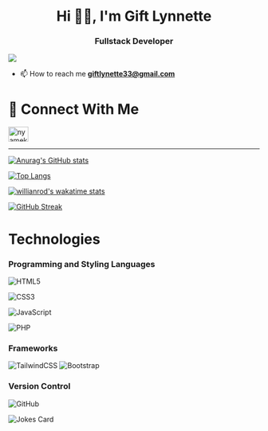 <h1 align="center">Hi 👋🏾, I'm Gift Lynnette</h1>
<h3 align="center">Fullstack Developer</h3>

![](https://komarev.com/ghpvc/?username=abdulswabul26)

- 📫  How to reach me **giftlynette33@gmail.com**
<!-- - ⚡  Fun fact: Basketball is a passion of mine. Call me Syke The Crazy 🥁-->
<h1>💬 Connect With Me</h1>
<p align="left">

<!-- <a href="https://x.com/a_swabul26" target="blank"><img align="center" src="https://raw.githubusercontent.com/rahuldkjain/github-profile-readme-generator/master/src/images/icons/Social/twitter.svg" alt="annorcode" height="30" width="40" /></a> -->

<a href="www.linkedin.com/in/gift-lynette" target="blank"><img align="center" src="https://raw.githubusercontent.com/rahuldkjain/github-profile-readme-generator/master/src/images/icons/Social/linked-in-alt.svg" alt="nyamekye-annor" height="30" width="40" /></a>

<!-- <a href="https://instagram.com/" target="blank"><img align="center" src="https://raw.githubusercontent.com/rahuldkjain/github-profile-readme-generator/master/src/images/icons/Social/instagram.svg" alt="annorcode" height="30" width="40" /></a> -->
</p>

<hr/>

[![Anurag's GitHub stats](https://github-readme-stats.vercel.app/api?username=gift-lynnette&layout=compact&show_icons=true&theme=tokyonight)](https://github.com/gift-lynnette/github-readme-stats)


[![Top Langs](https://github-readme-stats.vercel.app/api/top-langs/?username=gift-lynnette&layout=compact&theme=tokyonight)](https://github.com/gift-lynnette/github-readme-stats)


[![willianrod's wakatime stats](https://github-readme-stats.vercel.app/api/wakatime?username=gift-lynnette&layout=compact&theme=tokyonight)](https://github.com/gift-lynnette/github-readme-stats)

[![GitHub Streak](https://github-readme-streak-stats.herokuapp.com/?user=gift-lynnette&layout=compact&theme=tokyonight)](https://git.io/streak-stats)


<h1>Technologies</h1>
<h3>Programming and Styling Languages</h3>

![HTML5](https://img.shields.io/badge/html5-%23E34F26.svg?style=for-the-badge&logo=html5&logoColor=white)

![CSS3](https://img.shields.io/badge/css3-%231572B6.svg?style=for-the-badge&logo=css3&logoColor=white)

![JavaScript](https://img.shields.io/badge/javascript-%23323330.svg?style=for-the-badge&logo=javascript&logoColor=%23F7DF1E)

![PHP](https://img.shields.io/badge/php-%23777BB4.svg?style=for-the-badge&logo=php&logoColor=white)

<!-- ![Python](https://img.shields.io/badge/python-3670A0?style=for-the-badge&logo=python&logoColor=ffdd54)-->

<!-- ![Java](https://img.shields.io/badge/java-%23ED8B00.svg?style=for-the-badge&logo=java&logoColor=white) -->

<h3>Frameworks</h3>

<!-- ![SASS](https://img.shields.io/badge/SASS-hotpink.svg?style=for-the-badge&logo=SASS&logoColor=white) -->
![TailwindCSS](https://img.shields.io/badge/tailwindcss-%2338B2AC.svg?style=for-the-badge&logo=tailwind-css&logoColor=white)
![Bootstrap](https://img.shields.io/badge/bootstrap-%2338B2AC.svg?style=for-the-badge&logo=tailwind-css&logoColor=white)


<h3>Version Control</h3>

![GitHub](https://img.shields.io/badge/github-%23121011.svg?style=for-the-badge&logo=github&logoColor=white)

<!-- <h3>Hosting</h3>

![Vercel](https://img.shields.io/badge/vercel-%23000000.svg?style=for-the-badge&logo=vercel&logoColor=white)
<!-- ![Firebase](https://img.shields.io/badge/firebase-%23039BE5.svg?style=for-the-badge&logo=firebase) -->

<!-- <h3> Editors/IDEs </h3> -->

<!-- ![Visual Studio Code](https://img.shields.io/badge/Visual%20Studio%20Code-0078d7.svg?style=for-the-badge&logo=visual-studio-code&logoColor=white) -->
<!-- ![IntelliJ IDEA](https://img.shields.io/badge/IntelliJIDEA-000000.svg?style=for-the-badge&logo=intellij-idea&logoColor=white)
![Android Studio](https://img.shields.io/badge/Android%20Studio-3DDC84.svg?style=for-the-badge&logo=android-studio&logoColor=white) -->

![Jokes Card](https://readme-jokes.vercel.app/api)
